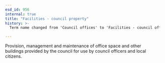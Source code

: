 ```yaml
---
esd_id: 956
internal: true
title: "Facilities - council property"
history: >-
  Term name changed from 'Council offices' to 'Facilities - council offices' in version 3.00.  Scope notes added in version 3.01. Name/scope notes changed in version 4.0.1.

---
```


Provision, management and maintenance of office space and other buildings provided by the council for use by council officers and local citizens.

